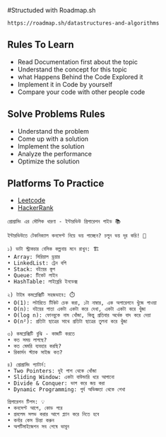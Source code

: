 #Structuded with Roadmap.sh


```
https://roadmap.sh/datastructures-and-algorithms
```

## Rules To Learn

- Read Documentation first about the topic
- Understand the concept for this topic
- what Happens Behind the Code Explored it
- Implement it in Code by yourself
- Compare your code with other people code

## Solve Problems Rules

- Understand the problem
- Come up with a solution
- Implement the solution
- Analyze the performance
- Optimize the solution

## Platforms To Practice

- [Leetcode](https://leetcode.com/)
- [HackerRank](https://www.hackerrank.com/)



```
প্রোগ্রামিং এর মৌলিক ধারণা - ইন্টারভিউ প্রিপারেশন গাইড 📚

ইন্টারভিউতে টেকনিক্যাল কনসেপ্ট নিয়ে ভয় পাচ্ছেন? চলুন ভয় দূর করি! 🎯

১) ডাটা স্ট্রাকচার বেসিক কল্পনায় মনে রাখুন: 🏗️
• Array: সিরিয়াল ড্রয়ার
• LinkedList: ট্রেন বগি
• Stack: বইয়ের স্তূপ
• Queue: টিকেট লাইন
• HashTable: লাইব্রেরি ইনডেক্স

২) টাইম কমপ্লেক্সিটি সহজভাবে: ⏱️
• O(1): লটারিতে টিকিট চেক করা, ১টা নাম্বার, এক অপারেশনে খুঁজে পাওয়া
• O(n): বইয়ের পাতা একটা একটা করে দেখা, একটা একটা করে খুঁজা
• O(log n): ফোনবুকে নাম খোঁজা, কিন্তু প্রতিবার অর্ধেক বাদ করে দেয়া
• O(n²): প্রতিটা ছাত্রের সাথে প্রতিটা ছাত্রের তুলনা করে খুঁজা

৩) কমপ্লেক্সিটি বুঝি - কাজটি করতে
• কত সময় লাগছে?
• কত মেমরি ব্যবহার করছি?
• রিকার্সন স্ট্যাক সাইজ কত?

৪) প্রোগ্রামিং প্যাটার্ন: 
• Two Pointers: দুই পাশ থেকে খোঁজা
• Sliding Window: একটা বাউন্ডারি ধরে আগানো
• Divide & Conquer: ভাগ করে জয় করা
• Dynamic Programming: পুর্ব অভিজ্ঞতা থেকে শেখা

প্রিপারেশন টিপস: 💡
• কনসেপ্ট আগে, কোড পরে
• প্রবলেম সলভ করার আগে প্ল্যান করে নিতে হবে
• কর্নার কেস চিন্তা করুন
• অপটিমাইজেশন সব শেষে ভাবুন

```